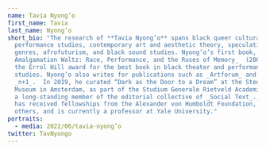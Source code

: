 ```yaml
---
name: Tavia Nyong’o
first_name: Tavia
last_name: Nyong’o
short_bio: "The research of **Tavia Nyong’o** spans black queer cultural and
  performance studies, contemporary art and aesthetic theory, speculative
  genres, afrofuturism, and black sound studies. Nyong’o’s first book, _The
  Amalgamation Waltz: Race, Performance, and the Ruses of Memory_  (2009) won
  the Errol Hill award for the best book in black theater and performance
  studies. Nyong’o also writes for publications such as _Artforum_ and
  _n+1_.  In 2019, he curated “Dark as the Door to a Dream” at the Stedelijk
  Museum in Amsterdam, as part of the Studium Generale Rietveld Academie. He is
  a long-standing member of the editorial collective of _Social Text_., Nyong’o
  has received fellowships from the Alexander von Humboldt Foundation, among
  others, and is currently a professor at Yale University."
portraits:
  - media: 2022/06/tavia-nyong’o
twitter: TavNyongo
---
```

